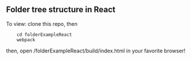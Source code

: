 Folder tree structure in React
---

To view: clone this repo, then

```
    cd folderExampleReact
    webpack
```
then, open /folderExampleReact/build/index.html in your favorite browser!